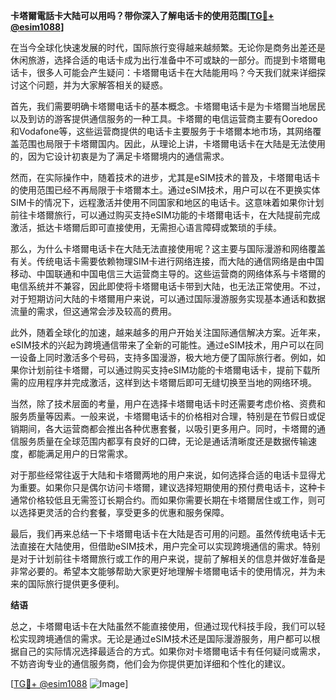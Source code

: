 **卡塔爾電話卡大陆可以用吗？带你深入了解电话卡的使用范围[[TG💪+ @esim1088](https://t.me/s/esim1088)]**

在当今全球化快速发展的时代，国际旅行变得越来越频繁。无论你是商务出差还是休闲旅游，选择合适的电话卡成为出行准备中不可或缺的一部分。而提到卡塔爾电话卡，很多人可能会产生疑问：卡塔爾电话卡在大陆能用吗？今天我们就来详细探讨这个问题，并为大家解答相关的疑惑。

首先，我们需要明确卡塔爾电话卡的基本概念。卡塔爾电话卡是为卡塔爾当地居民以及到访的游客提供通信服务的一种工具。卡塔爾的电信运营商主要有Ooredoo和Vodafone等，这些运营商提供的电话卡主要服务于卡塔爾本地市场，其网络覆盖范围也局限于卡塔爾国内。因此，从理论上讲，卡塔爾电话卡在大陆是无法使用的，因为它设计初衷是为了满足卡塔爾境内的通信需求。

然而，在实际操作中，随着技术的进步，尤其是eSIM技术的普及，卡塔爾电话卡的使用范围已经不再局限于卡塔爾本土。通过eSIM技术，用户可以在不更换实体SIM卡的情况下，远程激活并使用不同国家和地区的电话卡。这意味着如果你计划前往卡塔爾旅行，可以通过购买支持eSIM功能的卡塔爾电话卡，在大陆提前完成激活，抵达卡塔爾后即可直接使用，无需担心语言障碍或繁琐的手续。

那么，为什么卡塔爾电话卡在大陆无法直接使用呢？这主要与国际漫游和网络覆盖有关。传统电话卡需要依赖物理SIM卡进行网络连接，而大陆的通信网络是由中国移动、中国联通和中国电信三大运营商主导的。这些运营商的网络体系与卡塔爾的电信系统并不兼容，因此即使将卡塔爾电话卡带到大陆，也无法正常使用。不过，对于短期访问大陆的卡塔爾用户来说，可以通过国际漫游服务实现基本通话和数据流量的需求，但这通常会涉及较高的费用。

此外，随着全球化的加速，越来越多的用户开始关注国际通信解决方案。近年来，eSIM技术的兴起为跨境通信带来了全新的可能性。通过eSIM技术，用户可以在同一设备上同时激活多个号码，支持多国漫游，极大地方便了国际旅行者。例如，如果你计划前往卡塔爾，可以通过购买支持eSIM功能的卡塔爾电话卡，提前下载所需的应用程序并完成激活，这样到达卡塔爾后即可无缝切换至当地的网络环境。

当然，除了技术层面的考量，用户在选择卡塔爾电话卡时还需要考虑价格、资费和服务质量等因素。一般来说，卡塔爾电话卡的价格相对合理，特别是在节假日或促销期间，各大运营商都会推出各种优惠套餐，以吸引更多用户。同时，卡塔爾的通信服务质量在全球范围内都享有良好的口碑，无论是通话清晰度还是数据传输速度，都能满足用户的日常需求。

对于那些经常往返于大陆和卡塔爾两地的用户来说，如何选择合适的电话卡显得尤为重要。如果你只是偶尔访问卡塔爾，建议选择短期使用的预付费电话卡，这种卡通常价格较低且无需签订长期合约。而如果你需要长期在卡塔爾居住或工作，则可以选择更灵活的合约套餐，享受更多的优惠和服务保障。

最后，我们再来总结一下卡塔爾电话卡在大陆是否可用的问题。虽然传统电话卡无法直接在大陆使用，但借助eSIM技术，用户完全可以实现跨境通信的需求。特别是对于计划前往卡塔爾旅行或工作的用户来说，提前了解相关的信息并做好准备是非常必要的。希望本文能够帮助大家更好地理解卡塔爾电话卡的使用情况，并为未来的国际旅行提供更多便利。

**结语**

总之，卡塔爾电话卡在大陆虽然不能直接使用，但通过现代科技手段，我们可以轻松实现跨境通信的需求。无论是通过eSIM技术还是国际漫游服务，用户都可以根据自己的实际情况选择最适合的方式。如果你对卡塔爾电话卡有任何疑问或需求，不妨咨询专业的通信服务商，他们会为你提供更加详细和个性化的建议。

[[TG💪+ @esim1088](https://t.me/s/esim1088) ![Image](https://i.postimg.cc/4NQfJmqS/Snipaste-2025-05-13-00-14-12.png)]